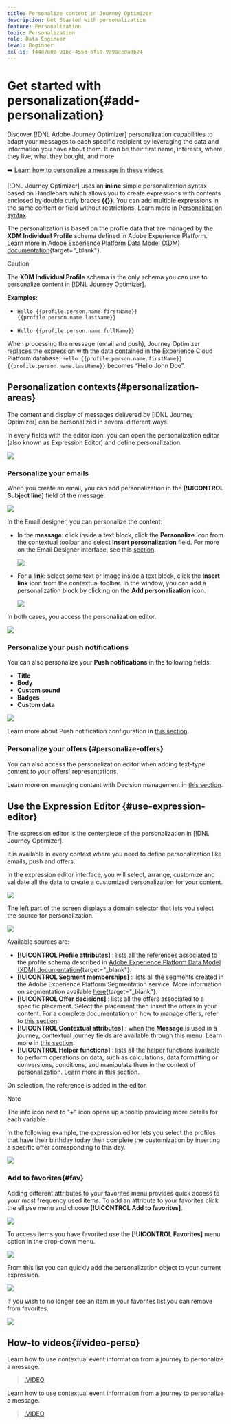 ```yaml
---
title: Personalize content in Journey Optimizer
description: Get Started with personalization
feature: Personalization
topic: Personalization
role: Data Engineer
level: Beginner
exl-id: f448780b-91bc-455e-bf10-9a9aee0a0b24
---
```

# Get started with personalization{#add-personalization}

Discover [!DNL Adobe Journey Optimizer] personalization capabilities to adapt your messages to each specific recipient by leveraging the data and information you have about them. It can be their first name, interests, where they live, what they bought, and more.

➡️ [Learn how to personalize a message in these videos](#video-perso)

[!DNL Journey Optimizer] uses an **inline** simple personalization syntax based on Handlebars which allows you to create expressions with contents enclosed by double curly braces **{{}}**. You can add multiple expressions in the same content or field without restrictions. Learn more in [Personalization syntax](personalization-syntax.md).

The personalization is based on the profile data that are managed by the **XDM Individual Profile** schema defined in Adobe Experience Platform. Learn more in [Adobe Experience Platform Data Model (XDM) documentation](https://experienceleague.adobe.com/docs/experience-platform/xdm/home.html){target="_blank"}.

>[!CAUTION]
>The **XDM Individual Profile** schema is the only schema you can use to personalize content in [!DNL Journey Optimizer].

**Examples:**

* `Hello {{profile.person.name.firstName}} {{profile.person.name.lastName}}`

* `Hello {{profile.person.name.fullName}}`

When processing the message (email and push), Journey Optimizer replaces the expression with the data contained in the Experience Cloud Platform database:  `Hello {{profile.person.name.firstName}} {{profile.person.name.lastName}}` becomes “Hello John Doe”.


## Personalization contexts{#personalization-areas}

The content and display of messages delivered by [!DNL Journey Optimizer] can be personalized in several different ways.

In every fields with the editor icon, you can open the personalization editor (also known as Expression Editor) and define personalization.

![](assets/perso_icon.png)

### Personalize your emails

When you create an email, you can add personalization in the **[!UICONTROL Subject line]** field of the message.

![](assets/perso_subject.png)

In the Email designer, you can personalize the content:

* In the **message**: click inside a text block, click the **Personalize** icon from the contextual toolbar and select **Insert personalization** field. For more on the Email Designer interface, see this [section](../design-emails.md).
    
    ![](assets/perso_insert.png)

* For a **link**: select some text or image inside a text block, click the **Insert link** icon from the contextual toolbar. In the window, you can add a personalization block by clicking on the **Add personalization** icon.

    ![](assets/perso_link.png)

In both cases, you access the personalization editor.

![](assets/perso_ee.png)

### Personalize your push notifications

You can also personalize your **Push notifications** in the following fields:

* **Title**
* **Body**
* **Custom sound**
* **Badges**
* **Custom data**

![](assets/perso_push.png)

Learn more about Push notification configuration in [this section](../push-gs.md).

### Personalize your offers {#personalize-offers}

You can also access the personalization editor when adding text-type content to your offers' representations.

Learn more on managing content with Decision management in [this section](../offers/offer-library/creating-personalized-offers.md#custom-text).

## Use the Expression Editor {#use-expression-editor}

The expression editor is the centerpiece of the personalization in [!DNL Journey Optimizer].

It is available in every context where you need to define personalization like emails, push and offers.

In the expression editor interface, you will select, arrange, customize and validate all the data to create a customized personalization for your content.

 ![](assets/perso_ee1.png)

The left part of the screen displays a domain selector that lets you select the source for personalization. 

 ![](assets/perso_ee3.png)

Available sources are:

* **[!UICONTROL Profile attributes]** : lists all the references associated to the profile schema described in [Adobe Experience Platform Data Model (XDM) documentation](https://experienceleague.adobe.com/docs/experience-platform/xdm/home.html){target="_blank"}.
* **[!UICONTROL Segment memberships]** : lists all the segments created in the Adobe Experience Platform Segmentation service. More information on segmentation available [here](https://experienceleague.adobe.com/docs/experience-platform/segmentation/home.html){target="_blank"}.
* **[!UICONTROL Offer decisions]** : lists all the offers associated to a specific placement. Select the placement then insert the offers in your content. For a complete documentation on how to manage offers, refer to [this section](../deliver-personalized-offers.md).
* **[!UICONTROL Contextual attributes]** : when the **Message** is used in a journey, contextual journey fields are available through this menu. Learn more in [this section](personalization-use-case.md).
* **[!UICONTROL Helper functions]** : lists all the helper functions available to perform operations on data, such as calculations, data formatting or conversions, conditions, and manipulate them in the context of personalization. Learn more in [this section](functions/functions.md).

On selection, the reference is added in the editor. 

>[!NOTE]
>
>The info icon next to "+" icon opens up a tooltip providing more details for each variable.

In the following example, the expression editor lets you select the profiles that have their birthday today then complete the customization by inserting a specific offer corresponding to this day.

 ![](assets/perso_ee2.png)

### Add to favorites{#fav}

Adding different attributes to your favorites menu provides quick access to your most frequency used items. To add an attribute to your favorites click the ellipse menu and choose **[!UICONTROL Add to favorites]**.

![](assets/favorite-option.png)

To access items you have favorited use the **[!UICONTROL Favorites]** menu option in the drop-down menu.

![](assets/favorite-menu.png)

From this list you can quickly add the personalization object to your current expression.

![](assets/favorite-list.png)

If you wish to no longer see an item in your favorites list you can remove from favorites.

![](assets/favorite-remove.png)

## How-to videos{#video-perso}

Learn how to use contextual event information from a journey to personalize a message.

>[!VIDEO](https://video.tv.adobe.com/v/334165?quality=12)

Learn how to use contextual event information from a journey to personalize a message.

>[!VIDEO](https://video.tv.adobe.com/v/334078?quality=12)
